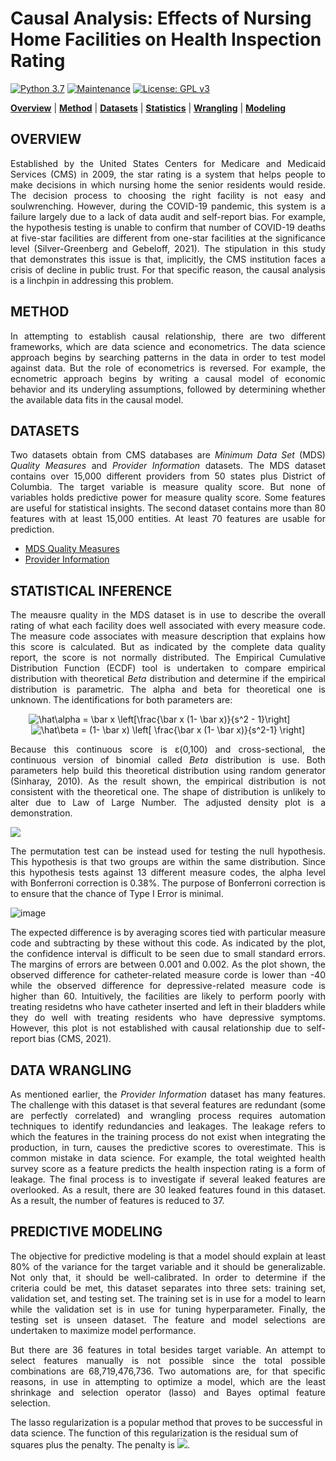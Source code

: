 # Causal Analysis: Effects of Nursing Home Facilities on Health Inspection Rating

[![Python 3.7](https://img.shields.io/badge/python-3.7-blue.svg)](https://www.python.org/downloads/release/python-380/)
[![Maintenance](https://img.shields.io/badge/Maintained%3F-yes-green.svg)](https://github.com/jonahwinninghoff/Springboard/graphs/commit-activity)
[![License: GPL v3](https://img.shields.io/badge/License-GPLv3-blue.svg)](https://www.gnu.org/licenses/gpl-3.0)

**[Overview](#overview)** | **[Method](#method)** | **[Datasets](#data)** | **[Statistics](#statistics)** | **[Wrangling](#wrangling)** | **[Modeling](#model)**


## OVERVIEW <a id='overview'></a>

<p align="justify"> Established by the United States Centers for Medicare and Medicaid Services (CMS) in 2009, the star rating is a system that helps people to make decisions in which nursing home the senior residents would reside. The decision process to choosing the right facility is not easy and soulwrenching. However, during the COVID-19 pandemic, this system is a failure largely due to a lack of data audit and self-report bias. For example, the hypothesis testing is unable to confirm that number of COVID-19 deaths at five-star facilities are different from one-star facilities at the significance level (Silver-Greenberg and Gebeloff, 2021). The stipulation in this study that demonstrates this issue is that, implicitly, the CMS institution faces a crisis of decline in public trust. For that specific reason, the causal analysis is a linchpin in addressing this problem.</p>

## METHOD <a id='method'></a>

<p align ='justify'> In attempting to establish causal relationship, there are two different frameworks, which are data science and econometrics. The data science approach begins by searching patterns in the data in order to test model against data. But the role of econometrics is reversed. For example, the ecnometric approach begins by writing a causal model of economic behavior and its underyling assumptions, followed by determining whether the available data fits in the causal model.</p>

## DATASETS <a id ='data'></a>

<p align = 'justify'> Two datasets obtain from CMS databases are <i> Minimum Data Set </i> (MDS) <i> Quality Measures </i> and <i>Provider Information </i> datasets. The MDS dataset contains over 15,000 different providers from 50 states plus District of Columbia. The target variable is measure quality score. But none of variables holds predictive power for measure quality score. Some features are useful for statistical insights. The second dataset contains more than 80 features with at least 15,000 entities. At least 70 features are usable for prediction.</p>

- [MDS Quality Measures](https://github.com/jonahwinninghoff/Springboard_Capstone_Project/blob/main/Assets/NH_QualityMsr_MDS_Jun2021.csv.zip?raw=true)
- [Provider Information](https://github.com/jonahwinninghoff/Springboard_Capstone_Project/blob/main/Assets/NH_ProviderInfo_Aug2021.csv.zip?raw=true)

## STATISTICAL INFERENCE <a id ='statistics'></a> 

<p align = 'justify'> The meausre quality in the MDS dataset is in use to describe the overall rating of what each facility does well associated with every measure code. The measure code associates with measure description that explains how this score is calculated. But as indicated by the complete data quality report, the score is not normally distributed. The Empirical Cumulative Distribution Function (ECDF) tool is undertaken to compare empirical distribution with theoretical  <i>Beta</i> distribution and determine if the empirical distribution is parametric. The alpha and beta for theoretical one is unknown. The identifications for both parameters are:</p> 

<div align = 'center'> <img src="https://latex.codecogs.com/svg.image?\hat\alpha&space;=&space;\bar&space;x&space;\left[\frac{\bar&space;x&space;(1-&space;\bar&space;x)}{s^2&space;-&space;1}\right]" title="\hat\alpha = \bar x \left[\frac{\bar x (1- \bar x)}{s^2 - 1}\right]" />  &nbsp;&nbsp;&nbsp;&nbsp;&nbsp;&nbsp; <img src="https://latex.codecogs.com/svg.image?\hat\beta&space;=&space;(1-&space;\bar&space;x)&space;\left[&space;\frac{\bar&space;x&space;(1-&space;\bar&space;x)}{s^2-1}&space;\right]&space;" title="\hat\beta = (1- \bar x) \left[ \frac{\bar x (1- \bar x)}{s^2-1} \right] " /> </div>

<p align = 'justify'>Because this continuous score is ε(0,100) and cross-sectional, the continuous version of binomial called <i>Beta</i> distribution is use. Both parameters help build this theoretical distribution using random generator (Sinharay, 2010). As the result shown, the empirical distribution is not consistent with the theoretical one. The shape of distribution is unlikely to alter due to Law of Large Number. The adjusted density plot is a demonstration.</p>

![](https://user-images.githubusercontent.com/52142917/137056882-eb193352-6e31-489b-80d9-b5b9aa992b89.png)

<p align = 'justify'>The permutation test can be instead used for testing the null hypothesis. This hypothesis is that two groups are within the same distribution. Since this hypothesis tests against 13 different measure codes, the alpha level with Bonferroni correction is 0.38%. The purpose of Bonferroni correction is to ensure that the chance of Type I Error is minimal.</p>

![image](https://user-images.githubusercontent.com/52142917/137058706-77dec24b-4136-4a86-a0a0-bb1a3c404959.png)

<p align = 'justify'> The expected difference is by averaging scores tied with particular measure code and subtracting by these without this code. As indicated by the plot, the confidence interval is difficult to be seen due to small standard errors. The margins of errors are between 0.001 and 0.002. As the plot shown, the observed difference for catheter-related measure corde is lower than -40 while the observed difference for depressive-related measure code is higher than 60. Intuitively, the facilities are likely to perform poorly with treating residetns who have catheter inserted and left in their bladders while they do well with treating residents who have depressive symptoms. However, this plot is not established with causal relationship due to self-report bias (CMS, 2021).</p>

## DATA WRANGLING <a id ='wrangling'></a>

<p align = 'justify'> As mentioned earlier, the <i> Provider Information </i> dataset has many features. The challenge with this dataset is that several features are redundant (some are perfectly correlated) and wrangling process requires automation techniques to identify redundancies and leakages. The leakage refers to which the features in the training process do not exist when integrating the production, in turn, causes the predictive scores to overestimate. This is common mistake in data science. For example, the total weighted health survey score as a feature predicts the health inspection rating is a form of leakage. The final process is to investigate if several leaked features are overlooked. As a result, there are 30 leaked features found in this dataset. As a result, the number of features is reduced to 37. </p>

## PREDICTIVE MODELING <a id ='model'></a>

<p align = 'justify'>The objective for predictive modeling is that a model should explain at least 80% of the variance for the target variable and it should be generalizable. Not only that, it should be well-calibrated. In order to determine if the criteria could be met, this dataset separates into three sets: training set, validation set, and testing set. The training set is in use for a model to learn while the validation set is in use for tuning hyperparameter. Finally, the testing set is unseen dataset. The feature and model selections are undertaken to maximize model performance. </p> 
  
<p align = 'justify'> But there are 36 features in total besides target variable. An attempt to select features manually is not possible since the total possible combinations are 68,719,476,736. Two automations are, for that specific reasons, in use in attempting to optimize a model, which are the least shrinkage and selection operator (lasso) and Bayes optimal feature selection.</p>

The lasso regularization is a popular method that proves to be successful in data science. The function of this regularization is the residual sum of squares plus the penalty. The penalty is <img src="![formula](https://render.githubusercontent.com/render/math?math=\lambda&space;\sum_{j=1}^{p}\left|&space;\beta_j&space;\right|"/>.
